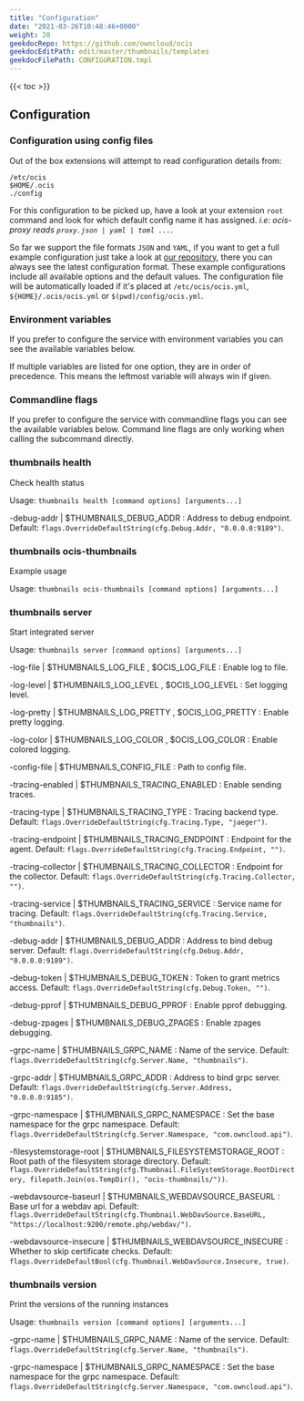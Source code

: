 ```yaml
---
title: "Configuration"
date: "2021-03-26T10:48:46+0000"
weight: 20
geekdocRepo: https://github.com/owncloud/ocis
geekdocEditPath: edit/master/thumbnails/templates
geekdocFilePath: CONFIGURATION.tmpl
---
```


{{< toc >}}

## Configuration

### Configuration using config files

Out of the box extensions will attempt to read configuration details from:

```console
/etc/ocis
$HOME/.ocis
./config
```

For this configuration to be picked up, have a look at your extension `root` command and look for which default config name it has assigned. *i.e: ocis-proxy reads `proxy.json | yaml | toml ...`*.

So far we support the file formats `JSON` and `YAML`, if you want to get a full example configuration just take a look at [our repository](https://github.com/owncloud/ocis/tree/master/thumbnails/config), there you can always see the latest configuration format. These example configurations include all available options and the default values. The configuration file will be automatically loaded if it's placed at `/etc/ocis/ocis.yml`, `${HOME}/.ocis/ocis.yml` or `$(pwd)/config/ocis.yml`.

### Environment variables

If you prefer to configure the service with environment variables you can see the available variables below.

If multiple variables are listed for one option, they are in order of precedence. This means the leftmost variable will always win if given.

### Commandline flags

If you prefer to configure the service with commandline flags you can see the available variables below. Command line flags are only working when calling the subcommand directly.

### thumbnails health

Check health status

Usage: `thumbnails health [command options] [arguments...]`

-debug-addr |  $THUMBNAILS_DEBUG_ADDR
: Address to debug endpoint. Default: `flags.OverrideDefaultString(cfg.Debug.Addr, "0.0.0.0:9189")`.

### thumbnails ocis-thumbnails

Example usage

Usage: `thumbnails ocis-thumbnails [command options] [arguments...]`

### thumbnails server

Start integrated server

Usage: `thumbnails server [command options] [arguments...]`

-log-file |  $THUMBNAILS_LOG_FILE , $OCIS_LOG_FILE
: Enable log to file.

-log-level |  $THUMBNAILS_LOG_LEVEL , $OCIS_LOG_LEVEL
: Set logging level.

-log-pretty |  $THUMBNAILS_LOG_PRETTY , $OCIS_LOG_PRETTY
: Enable pretty logging.

-log-color |  $THUMBNAILS_LOG_COLOR , $OCIS_LOG_COLOR
: Enable colored logging.

-config-file |  $THUMBNAILS_CONFIG_FILE
: Path to config file.

-tracing-enabled |  $THUMBNAILS_TRACING_ENABLED
: Enable sending traces.

-tracing-type |  $THUMBNAILS_TRACING_TYPE
: Tracing backend type. Default: `flags.OverrideDefaultString(cfg.Tracing.Type, "jaeger")`.

-tracing-endpoint |  $THUMBNAILS_TRACING_ENDPOINT
: Endpoint for the agent. Default: `flags.OverrideDefaultString(cfg.Tracing.Endpoint, "")`.

-tracing-collector |  $THUMBNAILS_TRACING_COLLECTOR
: Endpoint for the collector. Default: `flags.OverrideDefaultString(cfg.Tracing.Collector, "")`.

-tracing-service |  $THUMBNAILS_TRACING_SERVICE
: Service name for tracing. Default: `flags.OverrideDefaultString(cfg.Tracing.Service, "thumbnails")`.

-debug-addr |  $THUMBNAILS_DEBUG_ADDR
: Address to bind debug server. Default: `flags.OverrideDefaultString(cfg.Debug.Addr, "0.0.0.0:9189")`.

-debug-token |  $THUMBNAILS_DEBUG_TOKEN
: Token to grant metrics access. Default: `flags.OverrideDefaultString(cfg.Debug.Token, "")`.

-debug-pprof |  $THUMBNAILS_DEBUG_PPROF
: Enable pprof debugging.

-debug-zpages |  $THUMBNAILS_DEBUG_ZPAGES
: Enable zpages debugging.

-grpc-name |  $THUMBNAILS_GRPC_NAME
: Name of the service. Default: `flags.OverrideDefaultString(cfg.Server.Name, "thumbnails")`.

-grpc-addr |  $THUMBNAILS_GRPC_ADDR
: Address to bind grpc server. Default: `flags.OverrideDefaultString(cfg.Server.Address, "0.0.0.0:9185")`.

-grpc-namespace |  $THUMBNAILS_GRPC_NAMESPACE
: Set the base namespace for the grpc namespace. Default: `flags.OverrideDefaultString(cfg.Server.Namespace, "com.owncloud.api")`.

-filesystemstorage-root |  $THUMBNAILS_FILESYSTEMSTORAGE_ROOT
: Root path of the filesystem storage directory. Default: `flags.OverrideDefaultString(cfg.Thumbnail.FileSystemStorage.RootDirectory, filepath.Join(os.TempDir(), "ocis-thumbnails/"))`.

-webdavsource-baseurl |  $THUMBNAILS_WEBDAVSOURCE_BASEURL
: Base url for a webdav api. Default: `flags.OverrideDefaultString(cfg.Thumbnail.WebDavSource.BaseURL, "https://localhost:9200/remote.php/webdav/")`.

-webdavsource-insecure |  $THUMBNAILS_WEBDAVSOURCE_INSECURE
: Whether to skip certificate checks. Default: `flags.OverrideDefaultBool(cfg.Thumbnail.WebDavSource.Insecure, true)`.

### thumbnails version

Print the versions of the running instances

Usage: `thumbnails version [command options] [arguments...]`

-grpc-name |  $THUMBNAILS_GRPC_NAME
: Name of the service. Default: `flags.OverrideDefaultString(cfg.Server.Name, "thumbnails")`.

-grpc-namespace |  $THUMBNAILS_GRPC_NAMESPACE
: Set the base namespace for the grpc namespace. Default: `flags.OverrideDefaultString(cfg.Server.Namespace, "com.owncloud.api")`.

